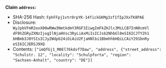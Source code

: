 __Claim `address`:__

 * SHA-256 Hash: `FphFFpj1vtr0rpYK-14fickGKMg3zf1fIpJXxTK8PAE`
 * Disclosure:\
`WyJpbVFmR2oxX00wRWw3NmtkdmY3RGF3IiwgImFkZHJlc3MiLCB7InN0cmVl`\
`dF9hZGRyZXNzIjogIlNjaHVsc3RyLiAxMiIsICJsb2NhbGl0eSI6ICJTY2h1`\
`bHBmb3J0YSIsICJyZWdpb24iOiAiU2FjaHNlbi1BbmhhbHQiLCAiY291bnRy`\
`eSI6ICJERSJ9XQ`
 * Contents:
`["imQfGj1_M0El76kdvf7Daw", "address", {"street_address":`\
`"Schulstr. 12", "locality": "Schulpforta", "region":`\
`"Sachsen-Anhalt", "country": "DE"}]`